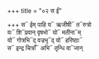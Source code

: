 +++
title = "०२ स ईं"

+++
स᳓ ईम् पाहि य᳓ ऋजीषी᳓ त᳓रुत्रो  
यः᳓ शि᳓प्रवान् वृषभो᳓ यो᳓ मतीना᳓म्  
यो᳓ गोत्रभि᳓द् वज्रभृ᳓द् यो᳓ हरिष्ठाः᳓  
स᳓ इन्द्र चित्राँ᳓ अभि᳓ तृन्धि वा᳓जान्